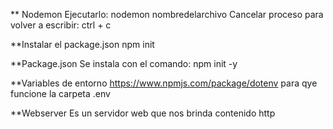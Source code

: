 ** Nodemon
Ejecutarlo: nodemon nombredelarchivo
Cancelar proceso para volver a escribir: ctrl + c

**Instalar el package.json
npm init

**Package.json 
Se instala con el comando: npm init -y

**Variables de entorno
https://www.npmjs.com/package/dotenv  para qye funcione la carpeta .env

**Webserver
Es un servidor web que nos brinda contenido http
